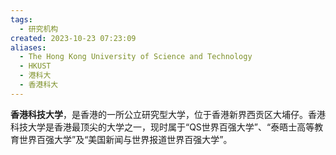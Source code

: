 ```yaml
---
tags:
  - 研究机构
created: 2023-10-23 07:23:09
aliases:
  - The Hong Kong University of Science and Technology
  - HKUST
  - 港科大
  - 香港科大
---
```

**香港科技大学**，是香港的一所公立研究型大学，位于香港新界西贡区大埔仔。香港科技大学是香港最顶尖的大学之一，现时属于“QS世界百强大学”、“泰晤士高等教育世界百强大学”及“美国新闻与世界报道世界百强大学”。
